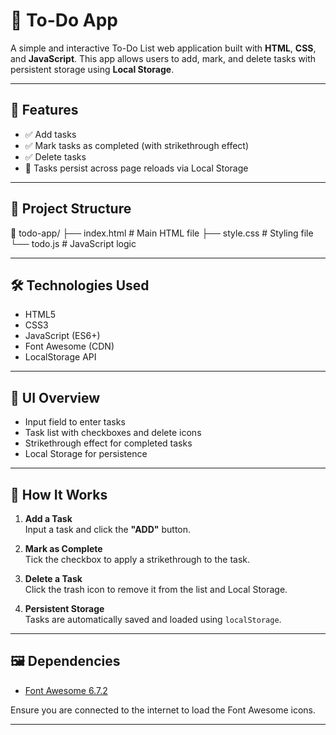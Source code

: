 # 📝 To-Do App

A simple and interactive To-Do List web application built with **HTML**, **CSS**, and **JavaScript**. This app allows users to add, mark, and delete tasks with persistent storage using **Local Storage**.

---

## 🚀 Features

- ✅ Add tasks
- ✅ Mark tasks as completed (with strikethrough effect)
- ✅ Delete tasks
- 💾 Tasks persist across page reloads via Local Storage

---

## 📂 Project Structure
📁 todo-app/
├── index.html # Main HTML file
├── style.css # Styling file
└── todo.js # JavaScript logic

---

## 🛠️ Technologies Used

- HTML5
- CSS3
- JavaScript (ES6+)
- Font Awesome (CDN)
- LocalStorage API

---

## 📸 UI Overview

- Input field to enter tasks
- Task list with checkboxes and delete icons
- Strikethrough effect for completed tasks
- Local Storage for persistence

---

## 🔧 How It Works

1. **Add a Task**  
   Input a task and click the **"ADD"** button.

2. **Mark as Complete**  
   Tick the checkbox to apply a strikethrough to the task.

3. **Delete a Task**  
   Click the trash icon to remove it from the list and Local Storage.

4. **Persistent Storage**  
   Tasks are automatically saved and loaded using `localStorage`.

---

## 🖼️ Dependencies

- [Font Awesome 6.7.2](https://cdnjs.com/libraries/font-awesome)

Ensure you are connected to the internet to load the Font Awesome icons.

---

